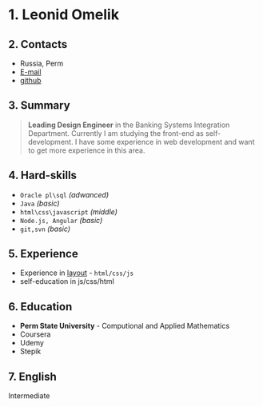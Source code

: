 # 1. Leonid Omelik
## 2. Contacts
* Russia, Perm
* [E-mail](mailto:leomelik@gmail.com)
* [github](https://github.com/f19m)

## 3. Summary
>**Leading Design Engineer** in the Banking Systems Integration Department.
Currently I am studying the front-end as self-development. I have some experience in web development and want to get more experience in this area.

## 4. Hard-skills
* `Oracle pl\sql` _(adwanced)_
* `Java` _(basic)_
* `html\css\javascript` _(middle)_
* `Node.js, Angular` _(basic)_
* `git,svn` _(basic)_

## 5. Experience
* Experience in [layout](https://github.com/f19m/xsollaSummerScool) - `html/css/js`
* self-education in js/css/html

## 6. Education
* __Perm State University__ - Computional and Applied Mathematics
* Coursera
* Udemy
* Stepik

## 7. English
Intermediate
